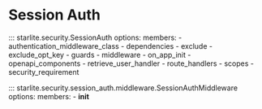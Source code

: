# Session Auth

::: starlite.security.SessionAuth
    options:
        members:
            - authentication_middleware_class
            - dependencies
            - exclude
            - exclude_opt_key
            - guards
            - middleware
            - on_app_init
            - openapi_components
            - retrieve_user_handler
            - route_handlers
            - scopes
            - security_requirement

::: starlite.security.session_auth.middleware.SessionAuthMiddleware
    options:
        members:
            - __init__
